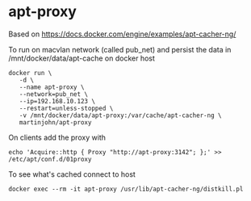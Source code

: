 # apt-proxy

Based on https://docs.docker.com/engine/examples/apt-cacher-ng/

To run on macvlan network (called pub_net) and persist the data in /mnt/docker/data/apt-cache on docker host

    docker run \
       -d \
       --name apt-proxy \
       --network=pub_net \
       --ip=192.168.10.123 \
       --restart=unless-stopped \
       -v /mnt/docker/data/apt-proxy:/var/cache/apt-cacher-ng \
       martinjohn/apt-proxy

On clients add the proxy with

    echo 'Acquire::http { Proxy "http://apt-proxy:3142"; };' >> /etc/apt/conf.d/01proxy

To see what's cached connect to host

    docker exec --rm -it apt-proxy /usr/lib/apt-cacher-ng/distkill.pl
